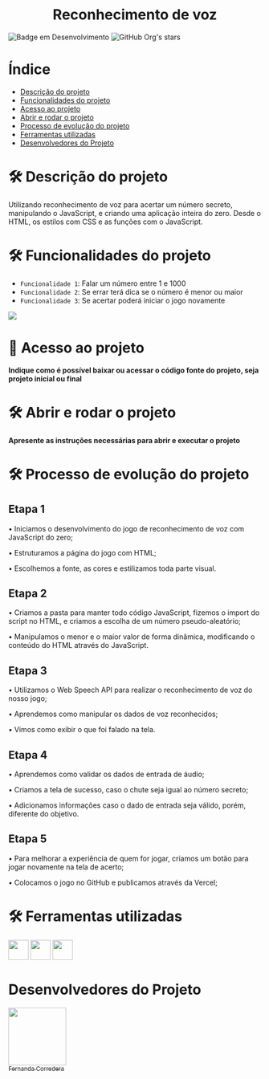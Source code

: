 <h1 align="center"> Reconhecimento de voz </h1>

![Badge em Desenvolvimento](http://img.shields.io/static/v1?label=STATUS&message=EM%20DESENVOLVIMENTO&color=GREEN&style=for-the-badge)  ![GitHub Org's stars](https://img.shields.io/github/stars/camilafernanda?style=social) 


# Índice 

* [Descrição do projeto](#descrição-do-projeto)
* [Funcionalidades do projeto](#status-do-Projeto)
* [Acesso ao projeto](#funcionalidades-e-demonstração-da-aplicação)
* [Abrir e rodar o projeto](#acesso-ao-projeto)
* [Processo de evolução do projeto](#tecnologias-utilizadas)
* [Ferramentas utilizadas](#pessoas-contribuidoras)
* [Desenvolvedores do Projeto](#pessoas-desenvolvedoras)

# 🛠️ Descrição do projeto 

Utilizando reconhecimento de voz para acertar um número secreto, manipulando o JavaScript, e criando uma aplicação inteira do zero. Desde o HTML, os estilos com CSS e as funções com o JavaScript.

# 🛠️ Funcionalidades do projeto

- `Funcionalidade 1`: Falar um número entre 1 e 1000
- `Funcionalidade 2`: Se errar terá dica se o número é menor ou maior
- `Funcionalidade 3`: Se acertar poderá iniciar o jogo novamente

![](https://user-images.githubusercontent.com/108702091/209586823-9d96a8ca-769f-4f46-b3c8-0203119d8468.JPG)

# 📁 Acesso ao projeto

**Indique como é possível baixar ou acessar o código fonte do projeto, seja projeto inicial ou final**

# 🛠️ Abrir e rodar o projeto

**Apresente as instruções necessárias para abrir e executar o projeto**

# 🛠️ Processo de evolução do projeto

## Etapa 1

• Iniciamos o desenvolvimento do jogo de reconhecimento de voz com JavaScript do zero;

• Estruturamos a página do jogo com HTML;

• Escolhemos a fonte, as cores e estilizamos toda parte visual.


## Etapa 2

• Criamos a pasta para manter todo código JavaScript, fizemos o import do script no HTML, e criamos a escolha de um número pseudo-aleatório;

• Manipulamos o menor e o maior valor de forma dinâmica, modificando o conteúdo do HTML através do JavaScript.


## Etapa 3

• Utilizamos o Web Speech API para realizar o reconhecimento de voz do nosso jogo;

• Aprendemos como manipular os dados de voz reconhecidos;

• Vimos como exibir o que foi falado na tela.


## Etapa 4

• Aprendemos como validar os dados de entrada de áudio;

• Criamos a tela de sucesso, caso o chute seja igual ao número secreto;

• Adicionamos informações caso o dado de entrada seja válido, porém, diferente do objetivo.


## Etapa 5
 
• Para melhorar a experiência de quem for jogar, criamos um botão para jogar novamente na tela de acerto;

• Colocamos o jogo no GitHub e publicamos através da Vercel;


# 🛠️ Ferramentas utilizadas

<img src="https://cdn.jsdelivr.net/gh/devicons/devicon/icons/css3/css3-original.svg" width="40" height="40"/>  <img src="https://cdn.jsdelivr.net/gh/devicons/devicon/icons/html5/html5-original-wordmark.svg" width="40" height="40"/> <img src="https://cdn.jsdelivr.net/gh/devicons/devicon/icons/javascript/javascript-original.svg" width="40" height="40"/>

# Desenvolvedores do Projeto

[<img src="![profile-pic](https://user-images.githubusercontent.com/108702091/209584951-8a2da900-174e-455e-b990-f60c080a1a68.png)" width=115><br><sub>Fernanda Corredera</sub>](https://github.com/fernanda1102) 
